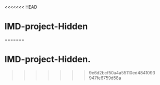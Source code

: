 <<<<<<< HEAD
# IMD-project-Hidden
=======
# IMD-project-Hidden.
>>>>>>> 9e6d2bcf50a4a55110ed4841093947fe6759d58a
